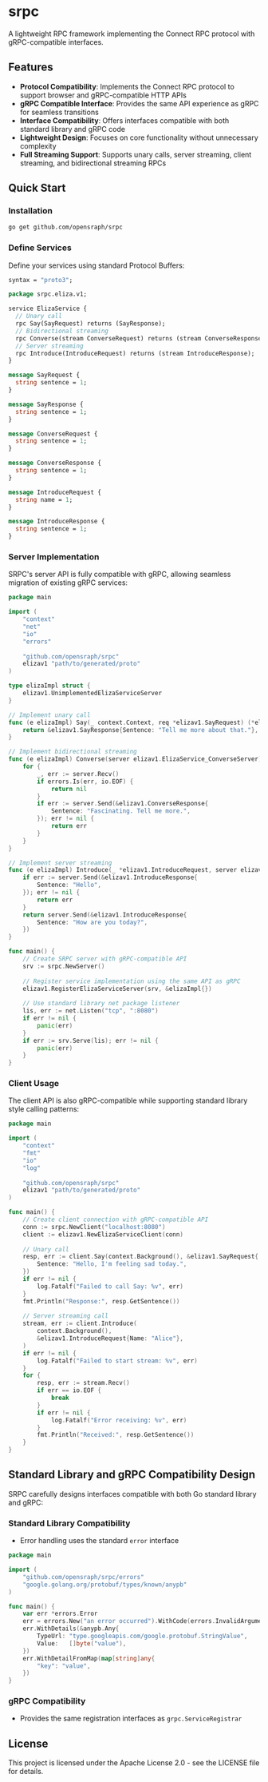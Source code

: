 # srpc
A lightweight RPC framework implementing the Connect RPC protocol with gRPC-compatible interfaces.


## Features

- **Protocol Compatibility**: Implements the Connect RPC protocol to support browser and gRPC-compatible HTTP APIs
- **gRPC Compatible Interface**: Provides the same API experience as gRPC for seamless transitions
- **Interface Compatibility**: Offers interfaces compatible with both standard library and gRPC code
- **Lightweight Design**: Focuses on core functionality without unnecessary complexity
- **Full Streaming Support**: Supports unary calls, server streaming, client streaming, and bidirectional streaming RPCs

## Quick Start

### Installation

```bash
go get github.com/opensraph/srpc
```

### Define Services

Define your services using standard Protocol Buffers:

```protobuf
syntax = "proto3";

package srpc.eliza.v1;

service ElizaService {
  // Unary call
  rpc Say(SayRequest) returns (SayResponse);
  // Bidirectional streaming
  rpc Converse(stream ConverseRequest) returns (stream ConverseResponse);
  // Server streaming
  rpc Introduce(IntroduceRequest) returns (stream IntroduceResponse);
}

message SayRequest {
  string sentence = 1;
}

message SayResponse {
  string sentence = 1;
}

message ConverseRequest {
  string sentence = 1;
}

message ConverseResponse {
  string sentence = 1;
}

message IntroduceRequest {
  string name = 1;
}

message IntroduceResponse {
  string sentence = 1;
}
```

### Server Implementation

SRPC's server API is fully compatible with gRPC, allowing seamless migration of existing gRPC services:

```go
package main

import (
    "context"
    "net"
    "io"
    "errors"
    
    "github.com/opensraph/srpc"
    elizav1 "path/to/generated/proto"
)

type elizaImpl struct {
    elizav1.UnimplementedElizaServiceServer
}

// Implement unary call
func (e elizaImpl) Say(_ context.Context, req *elizav1.SayRequest) (*elizav1.SayResponse, error) {
    return &elizav1.SayResponse{Sentence: "Tell me more about that."}, nil
}

// Implement bidirectional streaming
func (e elizaImpl) Converse(server elizav1.ElizaService_ConverseServer) error {
    for {
        _, err := server.Recv()
        if errors.Is(err, io.EOF) {
            return nil
        }
        if err := server.Send(&elizav1.ConverseResponse{
            Sentence: "Fascinating. Tell me more.",
        }); err != nil {
            return err
        }
    }
}

// Implement server streaming
func (e elizaImpl) Introduce(_ *elizav1.IntroduceRequest, server elizav1.ElizaService_IntroduceServer) error {
    if err := server.Send(&elizav1.IntroduceResponse{
        Sentence: "Hello",
    }); err != nil {
        return err
    }
    return server.Send(&elizav1.IntroduceResponse{
        Sentence: "How are you today?",
    })
}

func main() {
    // Create SRPC server with gRPC-compatible API
    srv := srpc.NewServer()
    
    // Register service implementation using the same API as gRPC
    elizav1.RegisterElizaServiceServer(srv, &elizaImpl{})
    
    // Use standard library net package listener
    lis, err := net.Listen("tcp", ":8080")
    if err != nil {
        panic(err)
    }
    if err := srv.Serve(lis); err != nil {
        panic(err)
    }
}
```

### Client Usage

The client API is also gRPC-compatible while supporting standard library style calling patterns:

```go
package main

import (
    "context"
    "fmt"
    "io"
    "log"
    
    "github.com/opensraph/srpc"
    elizav1 "path/to/generated/proto"
)

func main() {
    // Create client connection with gRPC-compatible API
    conn := srpc.NewClient("localhost:8080")
    client := elizav1.NewElizaServiceClient(conn)
    
    // Unary call
    resp, err := client.Say(context.Background(), &elizav1.SayRequest{
        Sentence: "Hello, I'm feeling sad today.",
    })
    if err != nil {
        log.Fatalf("Failed to call Say: %v", err)
    }
    fmt.Println("Response:", resp.GetSentence())
    
    // Server streaming call
    stream, err := client.Introduce(
        context.Background(),
        &elizav1.IntroduceRequest{Name: "Alice"},
    )
    if err != nil {
        log.Fatalf("Failed to start stream: %v", err)
    }
    for {
        resp, err := stream.Recv()
        if err == io.EOF {
            break
        }
        if err != nil {
            log.Fatalf("Error receiving: %v", err)
        }
        fmt.Println("Received:", resp.GetSentence())
    }
}
```

## Standard Library and gRPC Compatibility Design

SRPC carefully designs interfaces compatible with both Go standard library and gRPC:

### Standard Library Compatibility

- Error handling uses the standard `error` interface


```go
package main

import (
    "github.com/opensraph/srpc/errors"
    "google.golang.org/protobuf/types/known/anypb"
)

func main() {
	var err *errors.Error
	err = errors.New("an error occurred").WithCode(errors.InvalidArgument)
	err.WithDetails(&anypb.Any{
		TypeUrl: "type.googleapis.com/google.protobuf.StringValue",
		Value:   []byte("value"),
	})
	err.WithDetailFromMap(map[string]any{
		"key": "value",
	})
}
```


### gRPC Compatibility

- Provides the same registration interfaces as `grpc.ServiceRegistrar`

## License

This project is licensed under the Apache License 2.0 - see the LICENSE file for details.
